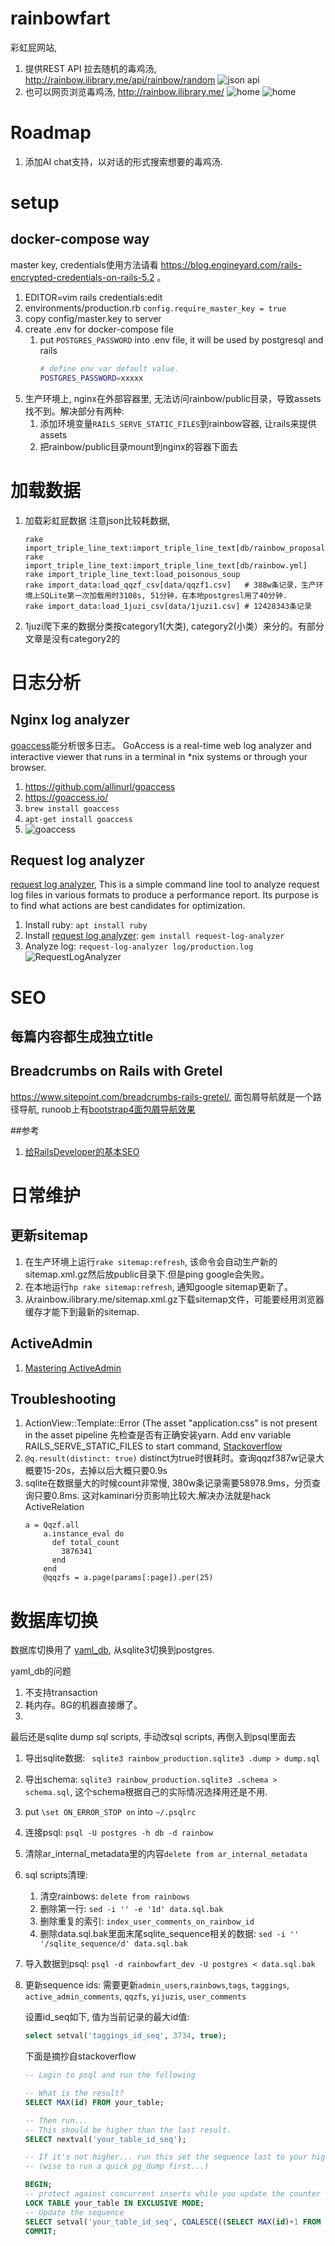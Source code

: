 
# rainbowfart
彩虹屁网站, 

1. 提供REST API 拉去随机的毒鸡汤, http://rainbow.ilibrary.me/api/rainbow/random
   ![json api](./screenshots/api.png)
1. 也可以网页浏览毒鸡汤, http://rainbow.ilibrary.me/
   ![home](./screenshots/home.png)
   ![home](./screenshots/single.png)

# Roadmap
1. 添加AI chat支持，以对话的形式搜索想要的毒鸡汤.
   
# setup

## docker-compose way
master key, credentials使用方法请看 https://blog.engineyard.com/rails-encrypted-credentials-on-rails-5.2 。
1. EDITOR=vim rails credentials:edit
1. environments/production.rb  `config.require_master_key = true`
1. copy config/master.key to server
1. create .env for docker-compose file
    1. put `POSTGRES_PASSWORD` into .env file, it will be used by postgresql and rails
       ~~~sh
       # define env var default value.
       POSTGRES_PASSWORD=xxxxx
       ~~~
1. 生产环境上, nginx在外部容器里, 无法访问rainbow/public目录，导致assets找不到。解决部分有两种:
   1. 添加环境变量`RAILS_SERVE_STATIC_FILES`到rainbow容器, 让rails来提供assets
   1. 把rainbow/public目录mount到nginx的容器下面去


# 加载数据

1. 加载彩虹屁数据
   注意json比较耗数据,
   ~~~shell
   rake import_triple_line_text:import_triple_line_text[db/rainbow_proposal.yml]
   rake import_triple_line_text:import_triple_line_text[db/rainbow.yml]
   rake import_triple_line_text:load_poisonous_soup
   rake import_data:load_qqzf_csv[data/qqzf1.csv]   # 388w条记录，生产环境上SQLite第一次加载用时3108s, 51分钟，在本地postgresl用了40分钟.
   rake import_data:load_1juzi_csv[data/1juzi1.csv] # 12428343条记录
   ~~~
1. 1juzi爬下来的数据分类按category1(大类), category2(小类）来分的。有部分文章是没有category2的
   
# 日志分析

## Nginx log analyzer
[goaccess](https://github.com/allinurl/goaccess)能分析很多日志。 GoAccess is a real-time web log analyzer and interactive viewer that runs in a terminal in *nix systems or through your browser.

1.  https://github.com/allinurl/goaccess
2.  https://goaccess.io/ 
3.  `brew install goaccess`
4.  `apt-get install goaccess`
5.  ![goaccess](./screenshots/goaccess.png)
## Request log analyzer
[request log analyzer](https://github.com/wvanbergen/request-log-analyzer), This is a simple command line tool to analyze request log files in various formats to produce a performance report. Its purpose is to find what actions are best candidates for optimization.

1. Install ruby: `apt install ruby`
2. Install [request log analyzer](https://github.com/wvanbergen/request-log-analyzer): `gem install request-log-analyzer`
3. Analyze log: `request-log-analyzer log/production.log`
   ![RequestLogAnalyzer](./screenshots/request-analyzer.png)

# SEO

## 每篇内容都生成独立title
## Breadcrumbs on Rails with Gretel
https://www.sitepoint.com/breadcrumbs-rails-gretel/,
面包屑导航就是一个路径导航, runoob上有[bootstrap4面包屑导航效果](https://www.runoob.com/bootstrap4/bootstrap4-breadcrumb.html)

##参考

1. [给RailsDeveloper的基本SEO](http://gogojimmy.net/2013/09/26/basic-seo-for-rails-developer/)


# 日常维护

## 更新sitemap

1. 在生产环境上运行`rake sitemap:refresh`, 该命令会自动生产新的sitemap.xml.gz然后放public目录下.但是ping google会失败。
1. 在本地运行`hp rake sitemap:refresh`, 通知google sitemap更新了。
1. 从rainbow.ilibrary.me/sitemap.xml.gz下载sitemap文件，可能要经用浏览器缓存才能下到最新的sitemap.


## ActiveAdmin

1. [Mastering ActiveAdmin](http://staal.io/blog/2013/02/26/mastering-activeadmin/)

## Troubleshooting

1. ActionView::Template::Error (The asset "application.css" is not present in the asset pipeline
    先检查是否有正确安装yarn.
    Add env variable RAILS_SERVE_STATIC_FILES to start command,
    [Stackoverflow](https://stackoverflow.com/questions/21969549/rails-application-css-asset-not-found-in-production-mode)
1. `@q.result(distinct: true)` distinct为true时很耗时。查询qqzf387w记录大概要15-20s，去掉以后大概只要0.9s
1. sqlite在数据量大的时候count非常慢, 380w条记录需要58978.9ms，分页查询只要0.8ms. 这对kaminari分页影响比较大.解决办法就是hack ActiveRelation
   ~~~
   a = Qqzf.all
       a.instance_eval do
         def total_count
           3876341
         end
       end
       @qqzfs = a.page(params[:page]).per(25)
   ~~~

# 数据库切换
数据库切换用了 [yaml_db](https://github.com/yamldb/yaml_db), 从sqlite3切换到postgres.

yaml_db的问题
1. 不支持transaction
2. 耗内存。8G的机器直接爆了。
3.

最后还是sqlite dump sql scripts, 手动改sql scripts, 再倒入到psql里面去
1. 导出sqlite数据: ` sqlite3 rainbow_production.sqlite3 .dump > dump.sql`
1. 导出schema: `sqlite3 rainbow_production.sqlite3 .schema > schema.sql`, 这个schema根据自己的实际情况选择用还是不用.
1. put `\set ON_ERROR_STOP on` into `~/.psqlrc`
1. 连接psql: `psql -U postgres -h db -d rainbow`
1. 清除ar_internal_metadata里的内容`delete from ar_internal_metadata`
1. sql scripts清理:
    1. 清空rainbows: `delete from rainbows`
    1. 删除第一行: `sed -i '' -e '1d' data.sql.bak`
    1. 删除重复的索引: `index_user_comments_on_rainbow_id`
    1. 删除data.sql.bak里面末尾sqlite_sequence相关的数据: `sed -i '' '/sqlite_sequence/d' data.sql.bak`
1. 导入数据到psql: `psql -d rainbowfart_dev -U postgres < data.sql.bak`
1. 更新sequence ids:
   需要更新`admin_users`,`rainbows`,`tags`, `taggings`, `active_admin_comments`, `qqzfs`, `yijuzis`, `user_comments`

   设置id_seq如下, 值为当前记录的最大id值:
   ~~~sql
   select setval('taggings_id_seq', 3734, true);
   ~~~

   下面是摘抄自stackoverflow
   ~~~sql
   -- Login to psql and run the following

   -- What is the result?
   SELECT MAX(id) FROM your_table;

   -- Then run...
   -- This should be higher than the last result.
   SELECT nextval('your_table_id_seq');

   -- If it's not higher... run this set the sequence last to your highest id.
   -- (wise to run a quick pg_dump first...)

   BEGIN;
   -- protect against concurrent inserts while you update the counter
   LOCK TABLE your_table IN EXCLUSIVE MODE;
   -- Update the sequence
   SELECT setval('your_table_id_seq', COALESCE((SELECT MAX(id)+1 FROM your_table), 1), false);
   COMMIT;
   ~~~
